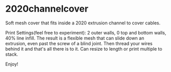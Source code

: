 # 2020channelcover
Soft mesh cover that fits inside a 2020 extrusion channel to cover cables.

Print Settings(feel free to experiment): 2 outer walls, 0 top and bottom walls, 40% line infill. The result is a flexible mesh that can slide down an extrusion, even past the screw of a blind joint. Then thread your wires behind it and that's all there is to it. Can resize to length or print multiple to stack.

Enjoy!
